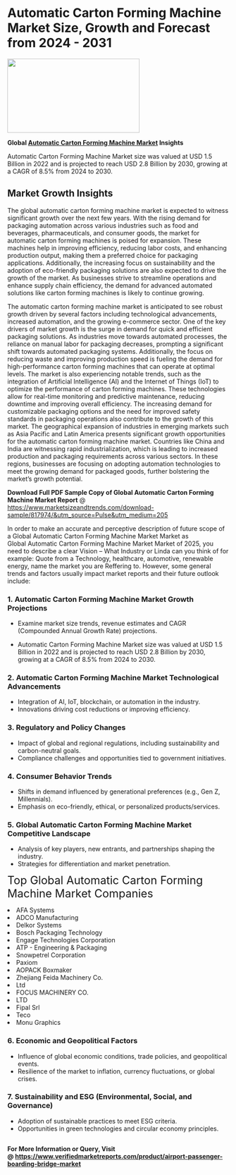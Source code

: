 <H1>Automatic Carton Forming Machine Market Size, Growth and Forecast from 2024 - 2031</H1><img class="aligncenter size-medium wp-image-584254" src="https://thirdeyenews.in/wp-content/uploads/2024/09/Global-Market-Research-300x168.jpeg" alt="" width="300" height="168" /><p><strong>Global&nbsp;<a href="https://www.marketsizeandtrends.com/download-sample/817974/&amp;utm_source=Pulse&amp;utm_medium=205">Automatic Carton Forming Machine Market</a> Insights</strong></p><p>Automatic Carton Forming Machine Market size was valued at USD 1.5 Billion in 2022 and is projected to reach USD 2.8 Billion by 2030, growing at a CAGR of 8.5% from 2024 to 2030.</p><p><h2>Market Growth Insights</h2> <p>The global automatic carton forming machine market is expected to witness significant growth over the next few years. With the rising demand for packaging automation across various industries such as food and beverages, pharmaceuticals, and consumer goods, the market for automatic carton forming machines is poised for expansion. These machines help in improving efficiency, reducing labor costs, and enhancing production output, making them a preferred choice for packaging applications. Additionally, the increasing focus on sustainability and the adoption of eco-friendly packaging solutions are also expected to drive the growth of the market. As businesses strive to streamline operations and enhance supply chain efficiency, the demand for advanced automated solutions like carton forming machines is likely to continue growing. </p> <p>The automatic carton forming machine market is anticipated to see robust growth driven by several factors including technological advancements, increased automation, and the growing e-commerce sector. One of the key drivers of market growth is the surge in demand for quick and efficient packaging solutions. As industries move towards automated processes, the reliance on manual labor for packaging decreases, prompting a significant shift towards automated packaging systems. Additionally, the focus on reducing waste and improving production speed is fueling the demand for high-performance carton forming machines that can operate at optimal levels. The market is also experiencing notable trends, such as the integration of Artificial Intelligence (AI) and the Internet of Things (IoT) to optimize the performance of carton forming machines. These technologies allow for real-time monitoring and predictive maintenance, reducing downtime and improving overall efficiency. The increasing demand for customizable packaging options and the need for improved safety standards in packaging operations also contribute to the growth of this market. The geographical expansion of industries in emerging markets such as Asia Pacific and Latin America presents significant growth opportunities for the automatic carton forming machine market. Countries like China and India are witnessing rapid industrialization, which is leading to increased production and packaging requirements across various sectors. In these regions, businesses are focusing on adopting automation technologies to meet the growing demand for packaged goods, further bolstering the market’s growth potential. </p><p><span class=""><strong>Download Full PDF Sample Copy of Global Automatic Carton Forming Machine Market Report</strong> @ <a href="https://www.marketsizeandtrends.com/download-sample/817974/&amp;utm_source=Pulse&amp;utm_medium=205" target="_blank">https://www.marketsizeandtrends.com/download-sample/817974/&amp;utm_source=Pulse&amp;utm_medium=205</a></span></p><p>In order to make an accurate and perceptive description of future scope of a Global&nbsp;Automatic Carton Forming Machine Market Market as Global&nbsp;Automatic Carton Forming Machine Market Market of 2025, you need to describe a clear Vision &ndash; What Industry or Linda can you think of for example: Quote from a Technology, healthcare, automotive, renewable energy, name the market you are Reffering to. However, some general trends and factors usually impact market reports and their future outlook include:</p><h3>1.&nbsp;<strong>Automatic Carton Forming Machine Market Growth Projections</strong></h3><ul><li>Examine market size trends, revenue estimates and CAGR (Compounded Annual Growth Rate) projections.</li><li><p>Automatic Carton Forming Machine Market size was valued at USD 1.5 Billion in 2022 and is projected to reach USD 2.8 Billion by 2030, growing at a CAGR of 8.5% from 2024 to 2030.</p></li></ul><h3>2.&nbsp;<strong>Automatic Carton Forming Machine Market Technological Advancements</strong></h3><ul><li>Integration of AI, IoT, blockchain, or automation in the industry.</li><li>Innovations driving cost reductions or improving efficiency.</li></ul><h3>3.&nbsp;<strong>Regulatory and Policy Changes</strong></h3><ul><li>Impact of global and regional regulations, including sustainability and carbon-neutral goals.</li><li>Compliance challenges and opportunities tied to government initiatives.</li></ul><h3>4.&nbsp;<strong>Consumer Behavior Trends</strong></h3><ul><li>Shifts in demand influenced by generational preferences (e.g., Gen Z, Millennials).</li><li>Emphasis on eco-friendly, ethical, or personalized products/services.</li></ul><h3>5.&nbsp;<strong>Global Automatic Carton Forming Machine Market Competitive Landscape</strong></h3><ul><li>Analysis of key players, new entrants, and partnerships shaping the industry.</li><li>Strategies for differentiation and market penetration.</li></ul><p data-pm-slice="1 1 []"><span style="color: inherit; font-family: inherit; font-size: 25px;">Top Global Automatic Carton Forming Machine Market Companies</span></p><div class="" data-test-id=""><p><li>AFA Systems</li><li> ADCO Manufacturing</li><li> Delkor Systems</li><li> Bosch Packaging Technology</li><li> Engage Technologies Corporation</li><li> ATP - Engineering & Packaging</li><li> Snowpetrel Corporation</li><li> Paxiom</li><li> AOPACK Boxmaker</li><li> Zhejiang Feida Machinery Co.</li><li>Ltd</li><li> FOCUS MACHINERY CO.</li><li> LTD</li><li> Fipal Srl</li><li> Teco</li><li> Monu Graphics</li></p></div><h3>6.&nbsp;<strong>Economic and Geopolitical Factors</strong></h3><ul><li>Influence of global economic conditions, trade policies, and geopolitical events.</li><li>Resilience of the market to inflation, currency fluctuations, or global crises.</li></ul><h3>7.&nbsp;<strong>Sustainability and ESG (Environmental, Social, and Governance)</strong></h3><ul><li>Adoption of sustainable practices to meet ESG criteria.</li><li>Opportunities in green technologies and circular economy principles.</li></ul><h2><strong style="font-size: 14px;">For More Information or Query, Visit @&nbsp;</strong><a style="background-color: #ffffff; font-size: 14px;" href="https://www.marketsizeandtrends.com/report/automatic-carton-forming-machine-market/" target="_blank">https://www.verifiedmarketreports.com/product/airport-passenger-boarding-bridge-market</a></h2>

